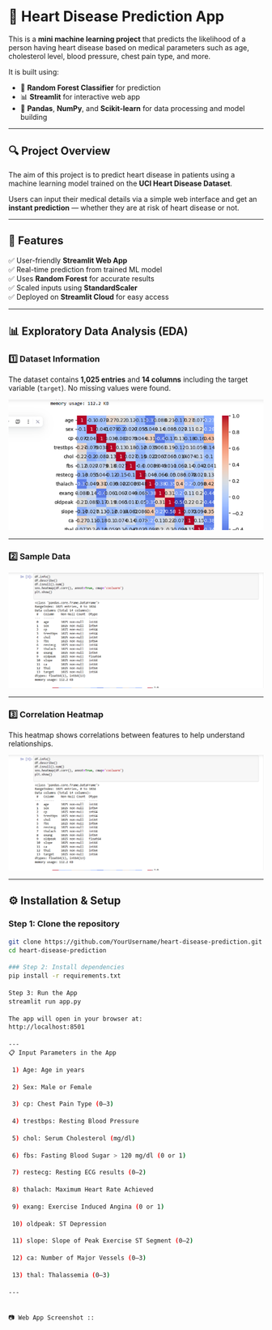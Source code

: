 # 💓 Heart Disease Prediction App

This is a **mini machine learning project** that predicts the likelihood of a person having heart disease based on medical parameters such as age, cholesterol level, blood pressure, chest pain type, and more.

It is built using:

- 🧠 **Random Forest Classifier** for prediction
- 📊 **Streamlit** for interactive web app
- 🧮 **Pandas**, **NumPy**, and **Scikit-learn** for data processing and model building

---

## 🔍 Project Overview
The aim of this project is to predict heart disease in patients using a machine learning model trained on the **UCI Heart Disease Dataset**.

Users can input their medical details via a simple web interface and get an **instant prediction** — whether they are at risk of heart disease or not.

---

## 🧠 Features
✅ User-friendly **Streamlit Web App**  
✅ Real-time prediction from trained ML model  
✅ Uses **Random Forest** for accurate results  
✅ Scaled inputs using **StandardScaler**  
✅ Deployed on **Streamlit Cloud** for easy access  

---

## 📊 Exploratory Data Analysis (EDA)

### 1️⃣ Dataset Information
The dataset contains **1,025 entries** and **14 columns** including the target variable (`target`). No missing values were found.

![Dataset Info](sample1.png)

---

### 2️⃣ Sample Data
![Sample Data](sample2.png)

---

### 3️⃣ Correlation Heatmap
This heatmap shows correlations between features to help understand relationships.

![Correlation Heatmap](sample2.png)

---

## ⚙️ Installation & Setup

### Step 1: Clone the repository
```bash
git clone https://github.com/YourUsername/heart-disease-prediction.git
cd heart-disease-prediction

### Step 2: Install dependencies 
pip install -r requirements.txt

Step 3: Run the App
streamlit run app.py

The app will open in your browser at:
http://localhost:8501

---
📋 Input Parameters in the App

 1) Age: Age in years

 2) Sex: Male or Female

 3) cp: Chest Pain Type (0–3)

 4) trestbps: Resting Blood Pressure

 5) chol: Serum Cholesterol (mg/dl)

 6) fbs: Fasting Blood Sugar > 120 mg/dl (0 or 1)

 7) restecg: Resting ECG results (0–2)

 8) thalach: Maximum Heart Rate Achieved

 9) exang: Exercise Induced Angina (0 or 1)

 10) oldpeak: ST Depression

 11) slope: Slope of Peak Exercise ST Segment (0–2)

 12) ca: Number of Major Vessels (0–3)

 13) thal: Thalassemia (0–3)

---


📷 Web App Screenshot ::








